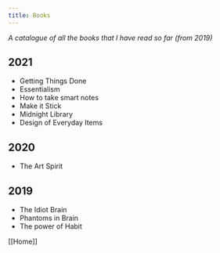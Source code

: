 ```yaml
---
title: Books
---
```

*A catalogue of all the books that I have read so far (from 2019)*

## 2021
- Getting Things Done
- Essentialism
- How to take smart notes
- Make it Stick
- Midnight Library
- Design of Everyday Items


## 2020
- The Art Spirit

## 2019
- The Idiot Brain
- Phantoms in Brain
- The power of Habit

[[Home]]
